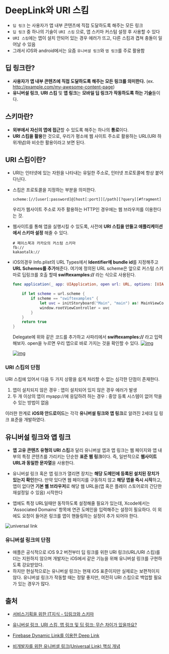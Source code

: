 # DeepLink와 URI 스킴

- `딥 링크` 는 사용자가 앱 내부 콘텐츠에 직접 도달하도록 해주는 모든 링크
- `딥 링크` 중 하나의 기술이 `URI 스킴` 으로, 앱 스키마 커스텀 설정 후 사용할 수 있다
- `URI 스킴`에는 앱이 설치 안되어 있는 경우 에러가 뜨고, 다른 스킴과 겹쳐 충돌이 일어날 수 있음
- 그래서 iOS와 android에서는 요즘 `유니버셜 링크`와 `앱 링크`를 주로 활용함

## 딥 링크란?

- **사용자가 앱 내부 콘텐츠에 직접 도달하도록 해주는 모든 링크를 의미한다.** (ex.  http://example.com/my-awesome-content-page)
- **유니버설 링크**, **URI 스킴** 및 **앱 링크**는 **모바일 딥 링크가 작동하도록 하는 기술**들이다.

## 스키마란?

- **외부에서 자신의 앱에 접근**할 수 있도록 해주는 하나의 **통로**이다. 
- **URI 스킴을 활용**한 것으로, 우리가 평소에 웹 사이트 주소로 활용하는 URL(URI 하위개념)와 비슷한 활용이라고 보면 된다.

## URI 스킴이란?

- URI는 인터넷에 있는 자원을 나타내는 유일한 주소로, 인터넷 프로토콜에 항상 붙어 다닌다. 

- 스킴은 프로토콜을 지정하는 부분을 의미한다.

  ```
  scheme:[//[user[:password]@]host[:port]][/path][?query][#fragment]
  ```

  우리가 웹사이트 주소로 자주 활용하는 HTTP인 경우에는 웹 브라우저를 이용한다는 것.

- 웹사이트를 통해 앱을 실행시킬 수 있도록, 사전에 **URI 스킴을 만들고 애플리케이션에서 스키마 설정** 해줄 수 있다.

  ```
  # 페이스북과 카카오의 커스텀 스키마
  fb://
  kakaotalk://
  ```

- iOS의경우 Info.plist의 URL Types에서 **Identifier에 bundle id**를 지정해주고 **URL Schemes를 추가**해준다. 
  여기에 정의된 URL scheme은 앞으로 커스텀 스키마로 딥링크를 호출 할때 **swiftexamples://** 라는 식으로 사용된다.

  ```swift 
  func application(_ app: UIApplication, open url: URL, options: [UIApplicationOpenURLOptionsKey : Any] = [:]) -> Bool {
        
      if let scheme = url.scheme {
          if scheme == "swiftexamples" {
              let uvc = initStoryboard("Main", "main") as! MainViewController
              window.rootViewController = uvc
          }
      }
      return true
  }
  ```

  Delegate에 위와 같은 코드를 추가하고 사파리에서 **swiftexamples://** 라고 입력해보자.  open을 누르면 우리 앱으로 바로 가지는 것을 확인할 수 있다.
  [![img](https://mblogthumb-phinf.pstatic.net/MjAxODExMTNfMTUz/MDAxNTQyMDc5NDgxNjk0.BmiifeNUCUCLvhQr_J5CPJnc6bl3QRyIMKqNkMjrXiYg.wMIsOZmbqO7nUZptN6_XY-SXkug8RRTfGxo5iOy8POEg.PNG.greatsk553/image_7528467211542079441488.png?type=w800)](https://m.blog.naver.com/PostView.nhn?blogId=greatsk553&logNo=221397462709&proxyReferer=https:%2F%2Fwww.google.com%2F#)

  [![img](https://mblogthumb-phinf.pstatic.net/MjAxODExMTNfMTEx/MDAxNTQyMDc5NDkxMTk0.9xMOjB3MW9qdG_jYZ5PTJLERJ2NlUmC9XTrrrQvrMLAg.isBC5jhWEhVeuriY-xhHFRlf225pOIbXp8NKjT5cvQQg.PNG.greatsk553/image_1505272081542079454075.png?type=w800)](https://m.blog.naver.com/PostView.nhn?blogId=greatsk553&logNo=221397462709&proxyReferer=https:%2F%2Fwww.google.com%2F#)

  

### URI 스킴의 단점

URI 스킴에 있어서 다음 두 가지 상황을 쉽게 처리할 수 없는 심각한 단점이 존재한다.

1. 앱이 설치되지 않은 경우 : 앱이 설치되어 있지 않은 경우 에러가 발생
2. 두 개 이상의 앱이 myapp://에 응답하려 하는 경우 : 중앙 등록 시스템이 없어 막을 수 있는 방법이 없음

이러한 한계로 **iOS와 안드로이드**는 각각 **유니버설 링크와 앱 링크**로 알려진 2세대 딥 링크 표준을 개발하였다.

## 유니버설 링크와 앱 링크

- **앱 고유 콘텐츠 유형의 URI 스킴**과 달리 유니버설 앱과 앱 링크는 웹 페이지와 앱 내부의 특정 콘텐츠를 가리키는 단순한 **표준 웹 링크**이다. 즉, 일반적으로 **웹사이트 URL과 동일한 문자열**을 사용한다. 

- 유니버설 링크 혹은 앱 링크가 열리면 장치는 **해당 도메인에 등록된 설치된 장치가 있는지 확인**한다. 만약 있다면 웹 페이지를 구동하지 않고 **해당 앱을 즉시 시작**하고, 앱이 없다면 **기본 웹 브라우저**로 해당 웹 URL을(앱 혹은 플레이 스토어로의 간단한 재설정일 수 있음) 시작한다

- 앱에도 특정 URL일때만 동작하도록 설정해줄 필요가 있는데,  Xcode에서는 ‘Associated Domains’ 항목에 연관 도메인을 입력해주는 설정이 필요하다. 이 외에도 요청이 들어온 링크를 앱이 핸들링하는 설정이 추가 되어야 한다.

![universal link](http://www.wisetracker.co.kr/wp-content/uploads/2018/03/universal-link.png)

### 유니버설 링크의 단점

- 애플은 공식적으로 iOS 9.2 버전부터 딥 링크를 위한 URI 링크(URL/URI 스킴)를 더는 지원하지 않으며 개발자는 iOS에서 같은 기능을 위해 유니버설 링크를 구현하도록 강요받았다.
- 하지만 현실적으로는 유니버설 링크는 현재 iOS 표준이지만 실제로는 보편적이지 않다. 유니버설 링크가 작동할 때는 정말 좋지만, 여전히 URI 스킴으로 백업할 필요가 있는 경우가 많다.



## 출처

- [서비스기획을 위한 IT지식 - 딥링크와 스키마](https://onsoo.github.io/%EC%84%9C%EB%B9%84%EC%8A%A4%EA%B8%B0%ED%9A%8D/2018/10/25/deeplink-schema/)
- [유니버설 링크, URI 스킴, 앱 링크 및 딥 링크: 무슨 차이가 있을까요?](https://blog.branch.io/ko/유니버설-링크-uri-스킴-앱-링크-및-딥-링크-무슨-차이가/) 

- [Firebase Dynamic Link를 이용한 Deep Link](https://m.blog.naver.com/PostView.nhn?blogId=greatsk553&logNo=221397462709&proxyReferer=https:%2F%2Fwww.google.com%2F)

- [비개발자를 위한 유니버셜 링크(Universal Link) 핵심 개념](http://www.wisetracker.co.kr/blog/%EB%B9%84%EA%B0%9C%EB%B0%9C%EC%9E%90%EB%A5%BC-%EC%9C%84%ED%95%9C-%EC%9C%A0%EB%8B%88%EB%B2%84%EC%85%9C-%EB%A7%81%ED%81%AC-%ED%95%B5%EC%8B%AC-%EA%B0%9C%EB%85%90/)

